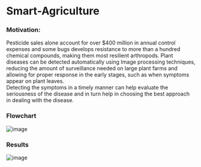 # Smart-Agriculture
### Motivation:
 Pesticide sales alone account for over $400 million in annual control expenses and some bugs develops resistance to more than a hundred chemical compounds, making them most resilient arthropods. Plant diseases can be detected automatically using Image processing techniques, reducing the amount of surveillance needed on large plant farms and allowing for proper response in the early stages, such as when symptoms appear on plant leaves.<br>
Detecting the symptoms in a timely manner can help evaluate the seriousness of the disease and in turn help in choosing the best approach in dealing with the disease.
<br>
### Flowchart
![image](https://user-images.githubusercontent.com/64474195/124127556-7ef88600-da99-11eb-857e-132462b0066a.png)

### Results
![image](https://user-images.githubusercontent.com/64474195/124126860-ba468500-da98-11eb-8600-314eeae62bcb.png)

